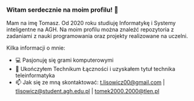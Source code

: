 ### Witam serdecznie na moim profilu! 👋

Mam na imę Tomasz. Od 2020 roku studiuję Informatykę i Systemy inteligentne na AGH. Na moim profilu można znaleźć repozytoria z zadaniami z nauki programowania oraz projekty realizowane na uczelni.

Kilka informacji o mnie:
- 💻 Pasjonuję się grami komputerowymi 
- 🌱 Ukończyłem Technikum Łączności i uzyskałem tytuł technika teleinformatyka 
- 📫 Jak się ze mną skontaktować: t.lisowicz00@gmail.com | tlisowicz@student.agh.edu.pl | tomek2000.2000@tlen.pl



<!--
**tlisowicz/tlisowicz** is a ✨ _special_ ✨ repository because its `README.md` (this file) appears on your GitHub profile.

Jestem studentem pierwszego roku Informatyki i Systemów inteligentnych na AGH


